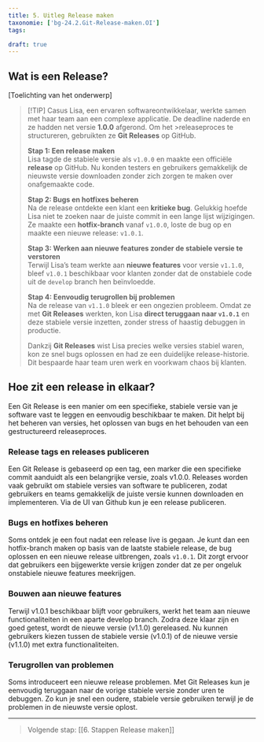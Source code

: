```yaml
---
title: 5. Uitleg Release maken
taxonomie: ['bg-24.2.Git-Release-maken.OI']
tags:

draft: true 
---
```


## Wat is een Release?
[Toelichting van het onderwerp]

> [!TIP] Casus
>Lisa, een ervaren softwareontwikkelaar, werkte samen met haar team aan een complexe applicatie. De deadline naderde en ze hadden net versie **1.0.0** afgerond. Om het >releaseproces te structureren, gebruikten ze **Git Releases** op GitHub.  
>
>**Stap 1: Een release maken**  
>Lisa tagde de stabiele versie als `v1.0.0` en maakte een officiële **release** op GitHub. Nu konden testers en gebruikers gemakkelijk de nieuwste versie downloaden zonder zich zorgen te maken over onafgemaakte code.  
>
>**Stap 2: Bugs en hotfixes beheren**  
>Na de release ontdekte een klant een **kritieke bug**. Gelukkig hoefde Lisa niet te zoeken naar de juiste commit in een lange lijst wijzigingen. Ze maakte een **hotfix-branch** vanaf `v1.0.0`, loste de bug op en maakte een nieuwe release: `v1.0.1`.  
>
>**Stap 3: Werken aan nieuwe features zonder de stabiele versie te verstoren**  
Terwijl Lisa’s team werkte aan **nieuwe features** voor versie `v1.1.0`, bleef `v1.0.1` beschikbaar voor klanten zonder dat de onstabiele code uit de `develop` branch hen beïnvloedde.  
>
>**Stap 4: Eenvoudig terugrollen bij problemen**  
Na de release van `v1.1.0` bleek er een ongezien probleem. Omdat ze met **Git Releases** werkten, kon Lisa **direct teruggaan naar `v1.0.1`** en deze stabiele versie inzetten, zonder stress of haastig debuggen in productie.  
>
>Dankzij **Git Releases** wist Lisa precies welke versies stabiel waren, kon ze snel bugs oplossen en had ze een duidelijke release-historie. Dit bespaarde haar team uren werk en voorkwam chaos bij klanten.  



## Hoe zit een release in elkaar?
Een Git Release is een manier om een specifieke, stabiele versie van je software vast te leggen en eenvoudig beschikbaar te maken. Dit helpt bij het beheren van versies, het oplossen van bugs en het behouden van een gestructureerd releaseproces.

### Release tags en releases publiceren
Een Git Release is gebaseerd op een tag, een marker die een specifieke commit aanduidt als een belangrijke versie, zoals v1.0.0. Releases worden vaak gebruikt om stabiele versies van software te publiceren, zodat gebruikers en teams gemakkelijk de juiste versie kunnen downloaden en implementeren. Via de UI van Github kun je een release publiceren.

### Bugs en hotfixes beheren
Soms ontdek je een fout nadat een release live is gegaan. Je kunt dan een hotfix-branch maken op basis van de laatste stabiele release, de bug oplossen en een nieuwe release uitbrengen, zoals `v1.0.1`. Dit zorgt ervoor dat gebruikers een bijgewerkte versie krijgen zonder dat ze per ongeluk onstabiele nieuwe features meekrijgen.

### Bouwen aan nieuwe features
Terwijl v1.0.1 beschikbaar blijft voor gebruikers, werkt het team aan nieuwe functionaliteiten in een aparte develop branch. Zodra deze klaar zijn en goed getest, wordt de nieuwe versie (v1.1.0) gereleased. Nu kunnen gebruikers kiezen tussen de stabiele versie (v1.0.1) of de nieuwe versie (v1.1.0) met extra functionaliteiten.

### Terugrollen van problemen  
Soms introduceert een nieuwe release problemen. Met Git Releases kun je eenvoudig teruggaan naar de vorige stabiele versie zonder uren te debuggen. Zo kun je snel een oudere, stabiele versie gebruiken terwijl je de problemen in de nieuwste versie oplost.

---

> Volgende stap: [[6. Stappen Release maken]]
